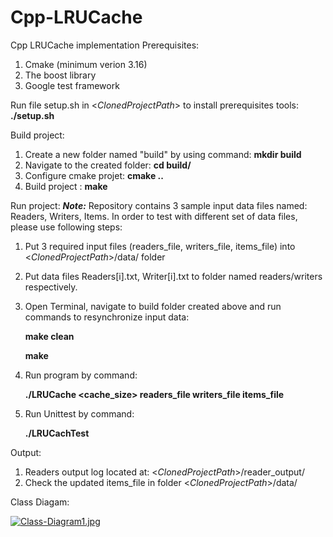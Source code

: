 # Cpp-LRUCache
Cpp LRUCache implementation
Prerequisites: 
1. Cmake (minimum verion 3.16)
2. The boost library
3. Google test framework

Run file setup.sh in <*ClonedProjectPath*> to install prerequisites tools: 
    **./setup.sh**

Build project: 
1. Create a new folder named "build" by using command: 
    **mkdir build**
2. Navigate to the created folder: 
    **cd build/**
3. Configure cmake projet: 
    **cmake ..**
4. Build project : 
    **make**

Run project: 
***Note:*** Repository contains 3 sample input data files named: Readers, Writers, Items. 
In order to test with different set of data files, please use following steps:
1. Put 3 required input files (readers_file, writers_file, items_file) into <*ClonedProjectPath*>/data/ folder
2. Put data files Readers[i].txt, Writer[i].txt to folder named readers/writers respectively.
3. Open Terminal, navigate to build folder created above and run commands to resynchronize input data: 

    **make clean**

    **make** 

4. Run program by command:

    **./LRUCache <cache_size> readers_file writers_file items_file** 
5. Run Unittest by command:

    **./LRUCachTest** 

Output: 
1. Readers output log located at: <*ClonedProjectPath*>/reader_output/
2. Check the updated  items_file in folder <*ClonedProjectPath*>/data/

Class Diagam: 


[![Class-Diagram1.jpg](https://i.postimg.cc/3RmbpjM4/Class-Diagram1.jpg)](https://postimg.cc/6260xvpt)

